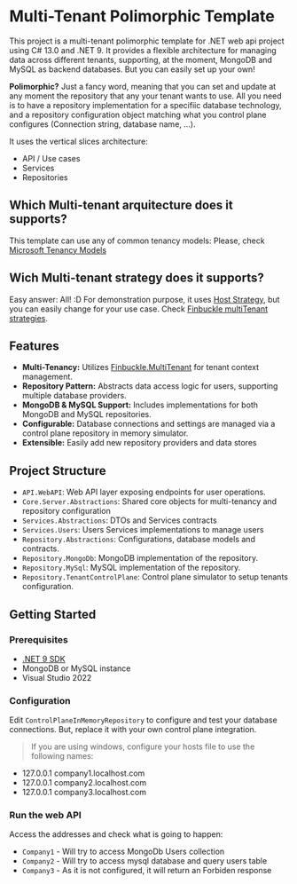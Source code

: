 # Multi-Tenant Polimorphic Template

This project is a multi-tenant polimorphic template for .NET web api project using C# 13.0 and .NET 9. It provides a flexible architecture for managing data across different tenants, supporting, at the moment, MongoDB and MySQL as backend databases. But you can easily set up your own!

**Polimorphic?**
Just a fancy word, meaning that you can set and update at any moment the repository that any your tenant wants to use.
All you need is to have a repository implementation for a specifiic database technology, and a repository configuration object matching what you control plane configures (Connection string, database name, ...).

It uses the vertical slices architecture:
- API / Use cases
- Services
- Repositories

## Which Multi-tenant arquitecture does it supports?
This template can use any of common tenancy models:
Please, check [Microsoft Tenancy Models](https://learn.microsoft.com/en-us/azure/architecture/guide/multitenant/considerations/tenancy-models)

## Wich Multi-tenant strategy does it supports?
Easy answer: All! :D 
For demonstration purpose, it uses [Host Strategy](https://www.finbuckle.com/MultiTenant/Docs/v9.2.2/Strategies), but you can easily change for your use case. Check [Finbuckle multiTenant strategies](https://www.finbuckle.com/MultiTenant/Docs/v9.2.2/Strategies).


## Features

- **Multi-Tenancy:** Utilizes [Finbuckle.MultiTenant](https://github.com/Finbuckle/Finbuckle.MultiTenant) for tenant context management.
- **Repository Pattern:** Abstracts data access logic for users, supporting multiple database providers.
- **MongoDB & MySQL Support:** Includes implementations for both MongoDB and MySQL repositories.
- **Configurable:** Database connections and settings are managed via a control plane repository in memory simulator.
- **Extensible:** Easily add new repository providers and data stores

## Project Structure

- `API.WebAPI`: Web API layer exposing endpoints for user operations.
- `Core.Server.Abstractions`: Shared core objects for multi-tenancy and repository configuration
- `Services.Abstractions`: DTOs and Services contracts 
- `Services.Users`: Users Services implementations to manage users 
- `Repository.Abstractions`: Configurations, database models and contracts.
- `Repository.MongoDb`: MongoDB implementation of the repository.
- `Repository.MySql`: MySQL implementation of the repository.
- `Repository.TenantControlPlane`: Control plane simulator to setup tenants configuration.

## Getting Started

### Prerequisites

- [.NET 9 SDK](https://dotnet.microsoft.com/download/dotnet/9.0)
- MongoDB or MySQL instance
- Visual Studio 2022

### Configuration

Edit `ControlPlaneInMemoryRepository` to configure and test your database connections. But, replace it with your own control plane integration.

> If you are using windows, configure your hosts file to use the following names:
- 127.0.0.1 company1.localhost.com
- 127.0.0.1 company2.localhost.com
- 127.0.0.1 company3.localhost.com

### Run the web API

Access the addresses and check what is going to happen:

- `Company1` - Will try to access MongoDb Users collection 
- `Company2` - Will try to access mysql database and query users table
- `Company3` - As it is not configured, it will return an Forbiden response 
